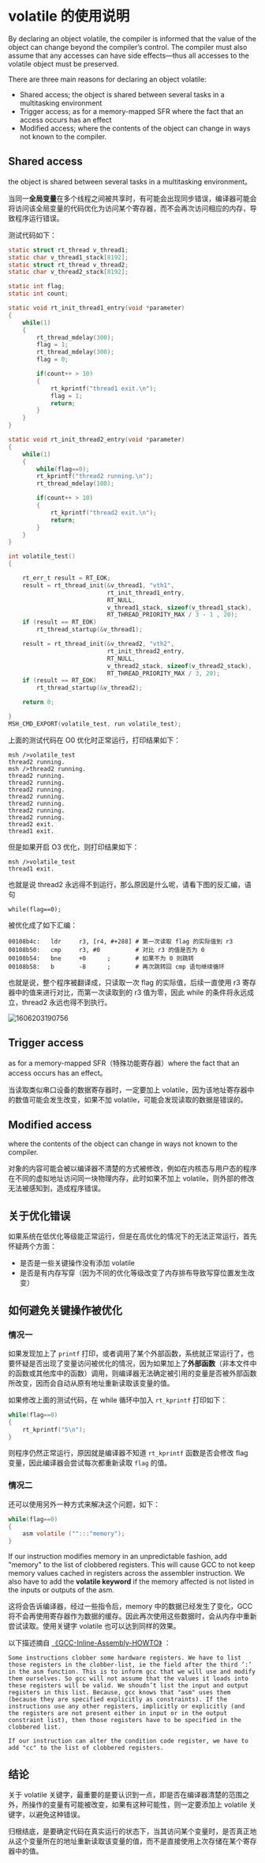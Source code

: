 # volatile 的使用说明

By declaring an object volatile, the compiler is informed that the value of the object can change beyond the compiler’s control. The compiler must also assume that any accesses can have side effects—thus all accesses to the volatile object must be preserved.

There are three main reasons for declaring an object volatile:

- Shared access; the object is shared between several tasks in a multitasking environment
- Trigger access; as for a memory-mapped SFR where the fact that an access occurs
has an effect
-  Modified access; where the contents of the object can change in ways not known to
the compiler.

## Shared access

the object is shared between several tasks in a multitasking environment。

当同一**全局变量**在多个线程之间被共享时，有可能会出现同步错误，编译器可能会将访问该全局变量的代码优化为访问某个寄存器，而不会再次访问相应的内存，导致程序运行错误。

测试代码如下：

```c
static struct rt_thread v_thread1;
static char v_thread1_stack[8192];
static struct rt_thread v_thread2;
static char v_thread2_stack[8192];

static int flag;
static int count;

static void rt_init_thread1_entry(void *parameter)
{
    while(1)
    {
        rt_thread_mdelay(300);
        flag = 1;
        rt_thread_mdelay(300);
        flag = 0;

        if(count++ > 10)
        {
            rt_kprintf("thread1 exit.\n");
            flag = 1;
            return;
        }
    }
}

static void rt_init_thread2_entry(void *parameter)
{
    while(1)
    {
        while(flag==0);
        rt_kprintf("thread2 running.\n");
        rt_thread_mdelay(100);

        if(count++ > 10)
        {
            rt_kprintf("thread2 exit.\n");
            return;
        }
    }
}

int volatile_test()
{

    rt_err_t result = RT_EOK;
    result = rt_thread_init(&v_thread1, "vth1",
                            rt_init_thread1_entry,
                            RT_NULL,
                            v_thread1_stack, sizeof(v_thread1_stack),
                            RT_THREAD_PRIORITY_MAX / 3 - 1 , 20);
    if (result == RT_EOK)
        rt_thread_startup(&v_thread1);

    result = rt_thread_init(&v_thread2, "vth2",
                            rt_init_thread2_entry,
                            RT_NULL,
                            v_thread2_stack, sizeof(v_thread2_stack),
                            RT_THREAD_PRIORITY_MAX / 3, 20);
    if (result == RT_EOK)
        rt_thread_startup(&v_thread2);

    return 0;

}
MSH_CMD_EXPORT(volatile_test, run volatile_test);
```

上面的测试代码在 O0 优化时正常运行，打印结果如下：

```
msh />volatile_test
thread2 running.
msh />thread2 running.
thread2 running.
thread2 running.
thread2 running.
thread2 running.
thread2 running.
thread2 running.
thread2 running.
thread2 exit.
thread1 exit.
```

但是如果开启 O3 优化，则打印结果如下：

```
msh />volatile_test
thread1 exit.
```

也就是说 thread2 永远得不到运行，那么原因是什么呢，请看下图的反汇编，语句

```
while(flag==0);
```

被优化成了如下汇编：

```
00108b4c:   ldr     r3, [r4, #+288] # 第一次读取 flag 的实际值到 r3
00108b50:   cmp     r3, #0          # 对比 r3 的值是否为 0
00108b54:   bne     +0      ;       # 如果不为 0 则跳转
00108b58:   b       -8      ;       # 再次跳转回 cmp 语句继续循环
```

也就是说，整个程序被翻译成，只读取一次 flag 的实际值，后续一直使用 r3 寄存器中的值来进行对比，而第一次读取到的 r3 值为零，因此 while 的条件将永远成立，thread2 永远也得不到执行。

![1606203190756](assets/1606203190756.png)

## Trigger access

as for a memory-mapped SFR（特殊功能寄存器）where the fact that an access occurs has an effect。

当读取类似串口设备的数据寄存器时，一定要加上 volatile，因为该地址寄存器中的数值可能会发生改变，如果不加 volatile，可能会发现读取的数据是错误的。

## Modified access

where the contents of the object can change in ways not known to the compiler.

对象的内容可能会被以编译器不清楚的方式被修改，例如在内核态与用户态的程序在不同的虚拟地址访问同一块物理内存，此时如果不加上 volatile，则外部的修改无法被感知到，造成程序错误。

## 关于优化错误

如果系统在低优化等级能正常运行，但是在高优化的情况下的无法正常运行，首先怀疑两个方面：

- 是否是一些关键操作没有添加 volatile
- 是否是有内存写穿（因为不同的优化等级改变了内存排布导致写穿位置发生改变）

## 如何避免关键操作被优化

### 情况一

如果发现加上了 `printf` 打印，或者调用了某个外部函数，系统就正常运行了，也要怀疑是否出现了变量访问被优化的情况，因为如果加上了**外部函数**（非本文件中的函数或其他库中的函数）调用，则编译器无法确定被引用的变量是否被外部函数所改变，因而会自动从原有地址重新读取该变量的值。

如果修改上面的测试代码，在 while 循环中加入 `rt_kprintf` 打印如下：

```c
while(flag==0)
{
    rt_kprintf("5\n");
}
```

则程序仍然正常运行，原因就是编译器不知道 `rt_kprintf` 函数是否会修改 flag 变量，因此编译器会尝试每次都重新读取 `flag` 的值。

### 情况二

还可以使用另外一种方式来解决这个问题，如下：

```c
while(flag==0)
{
    asm volatile ("":::"memory");
}
```

If our instruction modifies memory in an unpredictable fashion, add "memory" to the list of clobbered registers. This will cause GCC to not keep memory values cached in registers across the assembler instruction. We also have to add the **volatile keyword** if the memory affected is not listed in the inputs or outputs of the asm.

这将会告诉编译器，经过一些指令后，memory 中的数据已经发生了变化，GCC 将不会再使用寄存器作为数据的缓存。因此再次使用这些数据时，会从内存中重新尝试读取。使用关键字 volatile 也可以达到同样的效果。

以下描述摘自 [《GCC-Inline-Assembly-HOWTO》](https://www.ibiblio.org/gferg/ldp/GCC-Inline-Assembly-HOWTO.html) ：

```
Some instructions clobber some hardware registers. We have to list those registers in the clobber-list, ie the field after the third ’:’ in the asm function. This is to inform gcc that we will use and modify them ourselves. So gcc will not assume that the values it loads into these registers will be valid. We shoudn’t list the input and output registers in this list. Because, gcc knows that "asm" uses them (because they are specified explicitly as constraints). If the instructions use any other registers, implicitly or explicitly (and the registers are not present either in input or in the output constraint list), then those registers have to be specified in the clobbered list.

If our instruction can alter the condition code register, we have to add "cc" to the list of clobbered registers.
```


## 结论

关于 volatile 关键字，最重要的是要认识到一点，即是否在编译器清楚的范围之外，所操作的变量有可能被改变，如果有这种可能性，则一定要添加上 volatile 关键字，以避免这种错误。

归根结底，是要确定代码在真实运行的状态下，当其访问某个变量时，是否真正地从这个变量所在的地址重新读取该变量的值，而不是直接使用上次存储在某个寄存器中的值。
